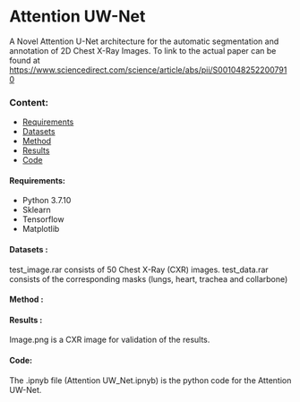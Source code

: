 # Attention UW-Net
A Novel Attention U-Net architecture for the automatic segmentation and annotation of 2D Chest X-Ray Images.
To link to the actual paper can be found at https://www.sciencedirect.com/science/article/abs/pii/S0010482522007910
### Content:
* [Requirements](#re2q)
* [Datasets](#datasets)
* [Method](#method)
* [Results](#results)
* [Code](#code)

#### <a name='reqs'> Requirements</a>:
* Python 3.7.10
* Sklearn
* Tensorflow
* Matplotlib

#### <a name="datasets"> Datasets </a>:
test_image.rar consists of 50 Chest X-Ray (CXR) images. test_data.rar consists of the corresponding masks (lungs, heart, trachea and collarbone)

#### <a name="method"> Method </a>:


#### <a name='results'> Results </a>:
Image.png is a CXR image for validation of the results.

#### <a name='code'> Code</a>:
The .ipnyb file (Attention UW_Net.ipnyb) is the python code for the Attention UW-Net. 


